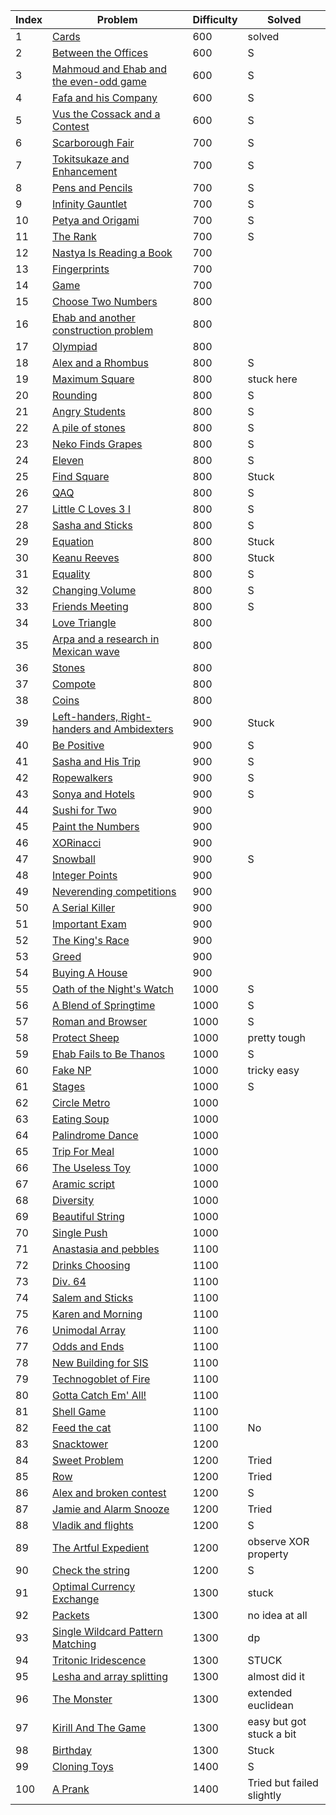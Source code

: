 | Index | Problem | Difficulty | Solved |
| --- | --- | --- | --- |
| 1 | [Cards](https://codeforces.com/problemset/problem/1220/A) | 600 |solved |
| 2 | [Between the Offices](https://codeforces.com/problemset/problem/867/A) | 600 | S |
| 3 | [Mahmoud and Ehab and the even-odd game](https://codeforces.com/problemset/problem/959/A) | 600 |S  |
| 4 | [Fafa and his Company](https://codeforces.com/problemset/problem/935/A) | 600 | S |
| 5 | [Vus the Cossack and a Contest](https://codeforces.com/problemset/problem/1186/A) | 600 |S  |
| 6 | [Scarborough Fair](https://codeforces.com/problemset/problem/897/A) | 700 | S |
| 7 | [Tokitsukaze and Enhancement](https://codeforces.com/problemset/problem/1191/A) | 700 | S |
| 8 | [Pens and Pencils](https://codeforces.com/problemset/problem/1244/A) | 700 |S  |
| 9 | [Infinity Gauntlet](https://codeforces.com/problemset/problem/987/A) | 700 | S |
| 10 | [Petya and Origami](https://codeforces.com/problemset/problem/1080/A) | 700 |S  |
| 11 | [The Rank](https://codeforces.com/problemset/problem/1017/A) | 700 | S |
| 12 | [Nastya Is Reading a Book](https://codeforces.com/problemset/problem/1136/A) | 700 |  |
| 13 | [Fingerprints](https://codeforces.com/problemset/problem/994/A) | 700 |  |
| 14 | [Game](https://codeforces.com/problemset/problem/984/A) | 700 |  |
| 15 | [Choose Two Numbers](https://codeforces.com/problemset/problem/1206/A) | 800 |  |
| 16 | [Ehab and another construction problem](https://codeforces.com/problemset/problem/1088/A) | 800 |  |
| 17 | [Olympiad](https://codeforces.com/problemset/problem/937/A) | 800 |  |
| 18 | [Alex and a Rhombus](https://codeforces.com/problemset/problem/1180/A) | 800 | S |
| 19 | [Maximum Square](https://codeforces.com/problemset/problem/1243/A) | 800 | stuck here|
| 20 | [Rounding](https://codeforces.com/problemset/problem/898/A) | 800 |S |
| 21 | [Angry Students](https://codeforces.com/problemset/problem/1287/A) | 800 | S |
| 22 | [A pile of stones](https://codeforces.com/problemset/problem/1159/A) | 800 | S |
| 23 | [Neko Finds Grapes](https://codeforces.com/problemset/problem/1152/A) | 800 | S |
| 24 | [Eleven](https://codeforces.com/problemset/problem/918/A) | 800 | S |
| 25 | [Find Square](https://codeforces.com/problemset/problem/1028/A) | 800 | Stuck |
| 26 | [QAQ](https://codeforces.com/problemset/problem/894/A) | 800 | S |
| 27 | [Little C Loves 3 I](https://codeforces.com/problemset/problem/1047/A) | 800 | S |
| 28 | [Sasha and Sticks](https://codeforces.com/problemset/problem/832/A) | 800 | S |
| 29 | [Equation](https://codeforces.com/problemset/problem/1269/A) | 800 | Stuck |
| 30 | [Keanu Reeves](https://codeforces.com/problemset/problem/1189/A) | 800 | Stuck |
| 31 | [Equality](https://codeforces.com/problemset/problem/1038/A) | 800 | S |
| 32 | [Changing Volume](https://codeforces.com/problemset/problem/1255/A) | 800 | S |
| 33 | [Friends Meeting](https://codeforces.com/problemset/problem/931/A) | 800 | S |
| 34 | [Love Triangle](https://codeforces.com/problemset/problem/939/A) | 800 |  |
| 35 | [Arpa and a research in Mexican wave](https://codeforces.com/problemset/problem/851/A) | 800 |  |
| 36 | [Stones](https://codeforces.com/problemset/problem/1236/A) | 800 |  |
| 37 | [Compote](https://codeforces.com/problemset/problem/746/A) | 800 |  |
| 38 | [Coins](https://codeforces.com/problemset/problem/1061/A) | 800 |  |
| 39 | [Left-handers, Right-handers and Ambidexters](https://codeforces.com/problemset/problem/950/A) | 900 | Stuck |
| 40 | [Be Positive](https://codeforces.com/problemset/problem/1130/A) | 900 | S |
| 41 | [Sasha and His Trip](https://codeforces.com/problemset/problem/1113/A) | 900 | S |
| 42 | [Ropewalkers](https://codeforces.com/problemset/problem/1185/A) | 900 | S |
| 43 | [Sonya and Hotels](https://codeforces.com/problemset/problem/1004/A) | 900 | S |
| 44 | [Sushi for Two](https://codeforces.com/problemset/problem/1138/A) | 900 |  |
| 45 | [Paint the Numbers](https://codeforces.com/problemset/problem/1209/A) | 900 |  |
| 46 | [XORinacci](https://codeforces.com/problemset/problem/1208/A) | 900 |  |
| 47 | [Snowball](https://codeforces.com/problemset/problem/1099/A) | 900 | S |
| 48 | [Integer Points](https://codeforces.com/problemset/problem/1248/A) | 900 |  |
| 49 | [Neverending competitions](https://codeforces.com/problemset/problem/765/A) | 900 |  |
| 50 | [A Serial Killer](https://codeforces.com/problemset/problem/776/A) | 900 |  |
| 51 | [Important Exam](https://codeforces.com/problemset/problem/1201/A) | 900 |  |
| 52 | [The King's Race](https://codeforces.com/problemset/problem/1075/A) | 900 |  |
| 53 | [Greed](https://codeforces.com/problemset/problem/892/A) | 900 |  |
| 54 | [Buying A House](https://codeforces.com/problemset/problem/796/A) | 900 |  |
| 55 | [Oath of the Night's Watch](https://codeforces.com/problemset/problem/768/A) | 1000 | S |
| 56 | [A Blend of Springtime](https://codeforces.com/problemset/problem/989/A) | 1000 | S |
| 57 | [Roman and Browser](https://codeforces.com/problemset/problem/1100/A) | 1000 | S |
| 58 | [Protect Sheep](https://codeforces.com/problemset/problem/948/A) | 1000 | pretty tough |
| 59 | [Ehab Fails to Be Thanos](https://codeforces.com/problemset/problem/1174/A) | 1000 | S |
| 60 | [Fake NP](https://codeforces.com/problemset/problem/805/A) | 1000 | tricky easy |
| 61 | [Stages](https://codeforces.com/problemset/problem/1011/A) | 1000 | S |
| 62 | [Circle Metro](https://codeforces.com/problemset/problem/1169/A) | 1000 |  |
| 63 | [Eating Soup](https://codeforces.com/problemset/problem/1163/A) | 1000 |  |
| 64 | [Palindrome Dance](https://codeforces.com/problemset/problem/1040/A) | 1000 |  |
| 65 | [Trip For Meal](https://codeforces.com/problemset/problem/876/A) | 1000 |  |
| 66 | [The Useless Toy](https://codeforces.com/problemset/problem/834/A) | 1000 |  |
| 67 | [Aramic script](https://codeforces.com/problemset/problem/975/A) | 1000 |  |
| 68 | [Diversity](https://codeforces.com/problemset/problem/844/A) | 1000 |  |
| 69 | [Beautiful String](https://codeforces.com/problemset/problem/1265/A) | 1000 |  |
| 70 | [Single Push](https://codeforces.com/problemset/problem/1253/A) | 1000 |  |
| 71 | [Anastasia and pebbles](https://codeforces.com/problemset/problem/789/A) | 1100 |  |
| 72 | [Drinks Choosing](https://codeforces.com/problemset/problem/1195/A) | 1100 |  |
| 73 | [Div. 64](https://codeforces.com/problemset/problem/887/A) | 1100 |  |
| 74 | [Salem and Sticks ](https://codeforces.com/problemset/problem/1105/A) | 1100 |  |
| 75 | [Karen and Morning](https://codeforces.com/problemset/problem/816/A) | 1100 |  |
| 76 | [Unimodal Array](https://codeforces.com/problemset/problem/831/A) | 1100 |  |
| 77 | [Odds and Ends](https://codeforces.com/problemset/problem/849/A) | 1100 |  |
| 78 | [New Building for SIS](https://codeforces.com/problemset/problem/1020/A) | 1100 |  |
| 79 | [Technogoblet of Fire](https://codeforces.com/problemset/problem/1121/A) | 1100 |  |
| 80 | [Gotta Catch Em' All!](https://codeforces.com/problemset/problem/757/A) | 1100 |  |
| 81 | [Shell Game](https://codeforces.com/problemset/problem/777/A) | 1100 |  |
| 82 | [Feed the cat](https://codeforces.com/problemset/problem/955/A) | 1100 | No |
| 83 | [Snacktower](https://codeforces.com/problemset/problem/767/A) | 1200 |  |
| 84 | [Sweet Problem](https://codeforces.com/problemset/problem/1263/A) | 1200 | Tried |
| 85 | [Row](https://codeforces.com/problemset/problem/982/A) | 1200 | Tried |
| 86 | [Alex and broken contest](https://codeforces.com/problemset/problem/877/A) | 1200 | S |
| 87 | [Jamie and Alarm Snooze](https://codeforces.com/problemset/problem/916/A) | 1200 | Tried |
| 88 | [Vladik and flights](https://codeforces.com/problemset/problem/743/A) | 1200 | S |
| 89 | [The Artful Expedient](https://codeforces.com/problemset/problem/869/A) | 1200 | observe XOR property |
| 90 | [Check the string](https://codeforces.com/problemset/problem/960/A) | 1200 | S |
| 91 | [Optimal Currency Exchange](https://codeforces.com/problemset/problem/1214/A) | 1300 | stuck |
| 92 | [Packets](https://codeforces.com/problemset/problem/1037/A) | 1300 | no idea at all |
| 93 | [Single Wildcard Pattern Matching](https://codeforces.com/problemset/problem/1023/A) | 1300 | dp |
| 94 | [Tritonic Iridescence](https://codeforces.com/problemset/problem/957/A) | 1300 | STUCK |
| 95 | [Lesha and array splitting](https://codeforces.com/problemset/problem/754/A) | 1300 | almost did it |
| 96 | [The Monster](https://codeforces.com/problemset/problem/787/A) | 1300 | extended euclidean |
| 97 | [Kirill And The Game](https://codeforces.com/problemset/problem/842/A) | 1300 | easy but got stuck a bit |
| 98 | [Birthday](https://codeforces.com/problemset/problem/1068/A) | 1300 | Stuck |
| 99 | [Cloning Toys](https://codeforces.com/problemset/problem/922/A) | 1400 | S |
| 100 | [A Prank](https://codeforces.com/problemset/problem/1062/A) | 1400 | Tried but failed slightly |
